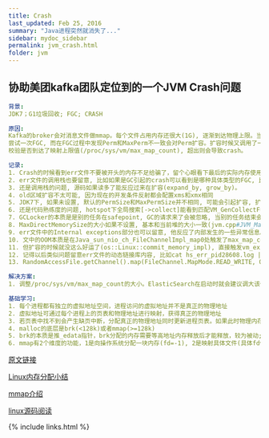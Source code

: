 ```yaml
---
title: Crash
last_updated: Feb 25, 2016
summary: "Java进程突然就消失了..."
sidebar: mydoc_sidebar
permalink: jvm_crash.html
folder: jvm
---
```


## 协助美团kafka团队定位到的一个JVM Crash问题

```yaml
背景:
JDK7；G1垃圾回收; FGC; CRASH

原因:
Kafka的broker会对消息文件做mmap。每个文件占用内存还很大(1G), 逐渐到达物理上限。当最终物理内存不足却要索引下一个1G的文件时，由于映射失败虚拟机
尝试一次FGC, 而在FGC过程中发现Perm和MaxPerm不一致会对Perm扩容。扩容时候又调用了一次mmap(其实就是向操作系统申请分配内存)，而操作系统本身会
校验是否到达了映射上限值(/proc/sys/vm/max_map_count), 超出则会导致crash。 

记录:
1. Crash的时候看到err文件不要被开头的内存不足给骗了，留个心眼看下最后的实际内存使用。该case实际还有1G的内存没使用, 但开头提示192k都分配不了。
2. err文件的调用栈也要留意, 比如如果是GC引起的crash可以看到是哪种具体类型的FGC, 比如此处的VM_GenCollectFull。
3. 还是调用栈的问题, 源码如果读多了能反应过来在扩容(expand_by, grow_by)。
4. old区域扩容不太可能, 因为现在的开发条件反射都会配置xms和xmx相同
5. JDK7下, 如果未设置, 默认的PermSize和MaxPermSize并不相同, 可能会引起扩容, 扩容的本质就是mmap(申请内存)
6. 还是代码熟练度的问题, hotspot下全局搜索[->collect]能看到匹配VM_GenCollectFull的只有jvmti, gclocker, systemgc。其他场景可忽略。
7. GCLocker的本质是是别的任务在safepoint, GC的请求来了会被忽略, 当别的任务结束会补偿你一次GC
8. MaxDirectMemorySize的大小如果不设置, 基本和当前堆的大小一致(jvm.cpp#JVM_MaxMemory), 不同回收模型下有轻微差异。
9. err文件中的Internal exceptions部分也可以留意, 他反应了内部发生的一些异常信息。
10. 文中的OOM本质是在Java_sun_nio_ch_FileChannelImpl_map0处触发了max_map_count的上限, 被包装为了JNU_ThrowOutOfMemoryError
11. 但扩容的时候就没这么好运了(os::Linux::commit_memory_impl), 直接触发vm_exit_out_of_memory, 从而crash
12. 记得以后类似问题留意err文件的动态链接库内容, 比如cat hs_err_pid28608.log | grep 'Dynamic libraries' -A 75, 不断调整数字确认
13. RandomAccessFile.getChannel().map(FileChannel.MapMode.READ_WRITE, 0, 10)就可以动态映射, 但在MacOS环境下不能重现

解决方案: 
1. 调整/proc/sys/vm/max_map_count的大小。ElasticSearch在启动时就会建议调大该值。

基础学习:
1. 每个进程都有独立的虚拟地址空间，进程访问的虚拟地址并不是真正的物理地址
2. 虚拟地址可通过每个进程上的页表和物理地址进行映射，获得真正的物理地址
3. 若页表中找不到会产生缺页中断，分配真正的物理地址同时更新进程页表。如果此时物理内存耗尽，会基于内存替换算法淘汰部分页面到物理磁盘上
4. malloc的底层是brk(<128k)或者mmap(>=128k)
5. brk的本质是推_edata指针，brk分配的内存需要等高地址内存释放后才能释放，较为被动; mmap可通过free自由释放
6. mmap有2个维度的功能，1是向操作系统分配一块内存(fd=-1), 2是映射具体文件(具体fd值)
```

[原文链接](https://heapdump.cn/article/96265)

[Linux内存分配小结](https://www.cnblogs.com/sky-heaven/p/10005642.html)

[mmap介绍](https://www.cnblogs.com/arnoldlu/p/8330785.html)

[linux源码阅读](https://elixir.bootlin.com/linux/v5.5-rc2/source)

{% include links.html %}
